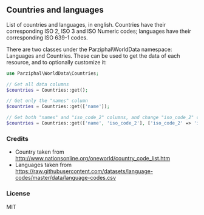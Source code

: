 ## Countries and languages

List of countries and languages, in english. Countries have their corresponding ISO 2, ISO 3 and ISO Numeric codes; languages have their corresponding ISO 639-1 codes.

There are two classes under the Parziphal\WorldData namespace: Languages and Countries. These can be used to get the data of each resource, and to optionally customize it:

```php
use Parziphal\WorldData\Countries;

// Get all data columns
$countries = Countries::get();

// Get only the "names" column
$countries = Countries::get(['name']);

// Get both "names" and "iso_code_2" columns, and change "iso_code_2" column name to just "iso"
$countries = Countries::get(['name', 'iso_code_2'], ['iso_code_2' => 'iso']);
```

### Credits

* Country taken from http://www.nationsonline.org/oneworld/country_code_list.htm
* Languages taken from https://raw.githubusercontent.com/datasets/language-codes/master/data/language-codes.csv

### License

MIT
